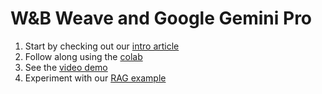 # W&B Weave and Google Gemini Pro

1) Start by checking out our [intro article](https://wandb.ai/prompt-eng/gemini-weave/reports/How-to-use-the-Gemini-Pro-API-with-W-B-Weave--Vmlldzo3NzEwNTA1)
2) Follow along using the [colab](How_to_use_Gemini_Pro_API_with_WB_Weave.ipynb)
3) See the [video demo](https://www.youtube.com/watch?v=yzgDXMb8L8E)
4) Experiment with our [RAG example](google-demo-rag.ipynb)